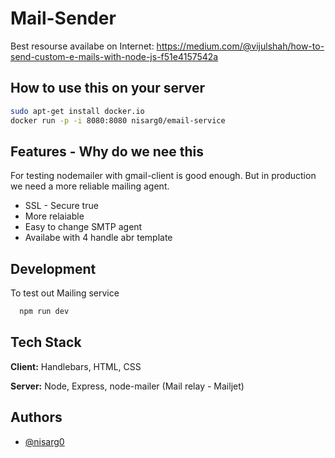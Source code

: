 # Mail-Sender

Best resourse availabe on Internet: https://medium.com/@vijulshah/how-to-send-custom-e-mails-with-node-js-f51e4157542a

## How to use this on your server

```bash
sudo apt-get install docker.io
docker run -p -i 8080:8080 nisarg0/email-service
```

## Features - Why do we nee this

For testing nodemailer with gmail-client is good enough. But in production we need a more reliable mailing agent.

-   SSL - Secure true
-   More relaiable
-   Easy to change SMTP agent
-   Availabe with 4 handle abr template

## Development

To test out Mailing service

```bash
  npm run dev
```

## Tech Stack

**Client:** Handlebars, HTML, CSS

**Server:** Node, Express, node-mailer (Mail relay - Mailjet)

## Authors

-   [@nisarg0](https://www.github.com/nisarg0)
